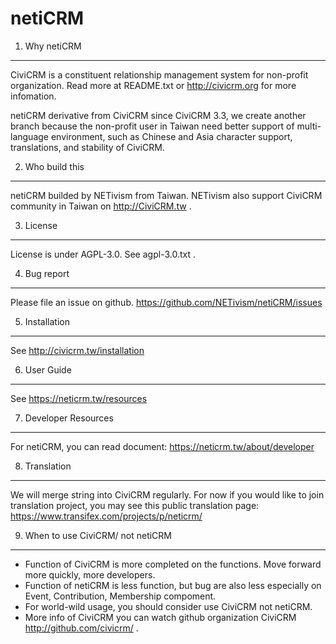 netiCRM
==============

1. Why netiCRM
--------------
CiviCRM is a constituent relationship management system for non-profit organization. 
Read more at README.txt or http://civicrm.org for more infomation.

netiCRM derivative from CiviCRM since CiviCRM 3.3, we create another branch because the non-profit user in Taiwan need better support of multi-language environment, such as Chinese and Asia character support, translations, and stability of CiviCRM.


2. Who build this
--------------
netiCRM builded by NETivism from Taiwan.
NETivism also support CiviCRM community in Taiwan on http://CiviCRM.tw .


3. License
--------------
License is under AGPL-3.0. See agpl-3.0.txt .


4. Bug report
--------------
Please file an issue on github.
https://github.com/NETivism/netiCRM/issues


5. Installation
--------------
See http://civicrm.tw/installation


6. User Guide
--------------
See https://neticrm.tw/resources


7. Developer Resources
--------------
For netiCRM, you can read document:
https://neticrm.tw/about/developer


8. Translation
--------------
We will merge string into CiviCRM regularly.
For now if you would like to join translation project, you may see this public translation page:
https://www.transifex.com/projects/p/neticrm/


9. When to use CiviCRM/ not netiCRM
-----------------------------------
- Function of CiviCRM is more completed on the functions. Move forward more quickly, more developers.
- Function of netiCRM is less function, but bug are also less especially on Event, Contribution, Membership compoment.
- For world-wild usage, you should consider use CiviCRM not netiCRM.
- More info of CiviCRM you can watch github organization CiviCRM http://github.com/civicrm/ .

